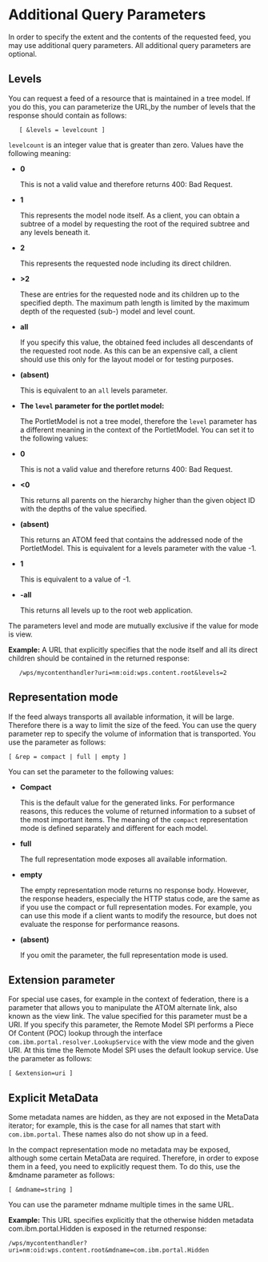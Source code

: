 # Additional Query Parameters

In order to specify the extent and the contents of the requested feed, you may use additional query parameters. All additional query parameters are optional.

## Levels

You can request a feed of a resource that is maintained in a tree model. If you do this, you can parameterize the URL,by the number of levels that the response should contain as follows:

```
   [ &levels = levelcount ] 
```

`levelcount` is an integer value that is greater than zero. Values have the following meaning:

-   **0**

    This is not a valid value and therefore returns 400: Bad Request.

-   **1**

    This represents the model node itself. As a client, you can obtain a subtree of a model by requesting the root of the required subtree and any levels beneath it.

-   **2**

    This represents the requested node including its direct children.

-   **\>2**

    These are entries for the requested node and its children up to the specified depth. The maximum path length is limited by the maximum depth of the requested \(sub-\) model and level count.

-   **all**

    If you specify this value, the obtained feed includes all descendants of the requested root node. As this can be an expensive call, a client should use this only for the layout model or for testing purposes.

-   **\(absent\)**

    This is equivalent to an `all` levels parameter.


-   **The `level` parameter for the portlet model:**

    The PortletModel is not a tree model, therefore the `level` parameter has a different meaning in the context of the PortletModel. You can set it to the following values:

-   **0**

    This is not a valid value and therefore returns 400: Bad Request.

-   **<0**

    This returns all parents on the hierarchy higher than the given object ID with the depths of the value specified.

-   **\(absent\)**

    This returns an ATOM feed that contains the addressed node of the PortletModel. This is equivalent for a levels parameter with the value -1.

-   **1**

    This is equivalent to a value of -1.

-   **-all**

    This returns all levels up to the root web application.


The parameters level and mode are mutually exclusive if the value for mode is view.

**Example:** A URL that explicitly specifies that the node itself and all its direct children should be contained in the returned response:

```
   /wps/mycontenthandler?uri=nm:oid:wps.content.root&levels=2
```

## Representation mode

If the feed always transports all available information, it will be large. Therefore there is a way to limit the size of the feed. You can use the query parameter rep to specify the volume of information that is transported. You use the parameter as follows:

```
[ &rep = compact | full | empty ]
```

You can set the parameter to the following values:

-   **Compact**

    This is the default value for the generated links. For performance reasons, this reduces the volume of returned information to a subset of the most important items. The meaning of the `compact` representation mode is defined separately and different for each model.

-   **full**

    The full representation mode exposes all available information.

-   **empty**

    The empty representation mode returns no response body. However, the response headers, especially the HTTP status code, are the same as if you use the compact or full representation modes. For example, you can use this mode if a client wants to modify the resource, but does not evaluate the response for performance reasons.

-   **\(absent\)**

    If you omit the parameter, the full representation mode is used.


## Extension parameter

For special use cases, for example in the context of federation, there is a parameter that allows you to manipulate the ATOM alternate link, also known as the view link. The value specified for this parameter must be a URI. If you specify this parameter, the Remote Model SPI performs a Piece Of Content \(POC\) lookup through the interface `com.ibm.portal.resolver.LookupService` with the view mode and the given URI. At this time the Remote Model SPI uses the default lookup service. Use the parameter as follows:

```
[ &extension=uri ]

```

## Explicit MetaData

Some metadata names are hidden, as they are not exposed in the MetaData iterator; for example, this is the case for all names that start with `com.ibm.portal`. These names also do not show up in a feed.

In the compact representation mode no metadata may be exposed, although some certain MetaData are required. Therefore, in order to expose them in a feed, you need to explicitly request them. To do this, use the &mdname parameter as follows:

```
[ &mdname=string ]

```

You can use the parameter mdname multiple times in the same URL.

**Example:** This URL specifies explicitly that the otherwise hidden metadata com.ibm.portal.Hidden is exposed in the returned response:

```
/wps/mycontenthandler?uri=nm:oid:wps.content.root&mdname=com.ibm.portal.Hidden

```


